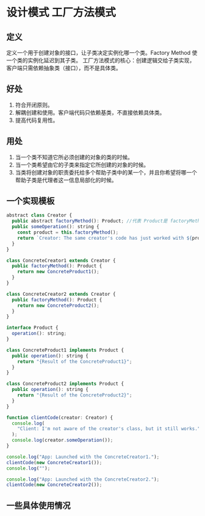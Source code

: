 <!--
 * @Author: jamie jamie.cheng@yuansuan.com
 * @Date: 2025-03-07 17:49:27
 * @LastEditors: jamie jamie.cheng@yuansuan.com
 * @LastEditTime: 2025-03-10 18:43:06
 * @FilePath: \cjmLearn\js\desigin\工厂方法.md
 * @Description: 这是默认设置,请设置`customMade`, 打开koroFileHeader查看配置 进行设置: https://github.com/OBKoro1/koro1FileHeader/wiki/%E9%85%8D%E7%BD%AE
-->

# 设计模式 工厂方法模式

## 定义

定义一个用于创建对象的接口，让子类决定实例化哪一个类。Factory Method 使一个类的实例化延迟到其子类。
工厂方法模式的核心：创建逻辑交给子类实现，客户端只需依赖抽象类（接口），而不是具体类。

## 好处

1. 符合开闭原则。
2. 解耦创建和使用。客户端代码只依赖基类，不直接依赖具体类。
3. 提高代码复用性。

## 用处

1. 当一个类不知道它所必须创建的对象的类的时候。
2. 当一个类希望由它的子类来指定它所创建的对象的时候。
3. 当类将创建对象的职责委托给多个帮助子类中的某一个，并且你希望将哪一个帮助子类是代理者这一信息局部化的时候。

## 一个实现模板

```js
abstract class Creator {
  public abstract factoryMethod(): Product; //代表 Product是 factoryMethod()方法的返回值
  public someOperation(): string {
    const product = this.factoryMethod();
    return `Creator: The same creator's code has just worked with ${product.operation()}`;
  }
}

class ConcreteCreator1 extends Creator {
  public factoryMethod(): Product {
    return new ConcreteProduct1();
  }
}

class ConcreteCreator2 extends Creator {
  public factoryMethod(): Product {
    return new ConcreteProduct2();
  }
}

interface Product {
  operation(): string;
}

class ConcreteProduct1 implements Product {
  public operation(): string {
    return "{Result of the ConcreteProduct1}";
  }
}

class ConcreteProduct2 implements Product {
  public operation(): string {
    return "{Result of the ConcreteProduct2}";
  }
}

function clientCode(creator: Creator) {
  console.log(
    "Client: I'm not aware of the creator's class, but it still works."
  );
  console.log(creator.someOperation());
}

console.log("App: Launched with the ConcreteCreator1.");
clientCode(new ConcreteCreator1());
console.log("");

console.log("App: Launched with the ConcreteCreator2.");
clientCode(new ConcreteCreator2());
```

## 一些具体使用情况
